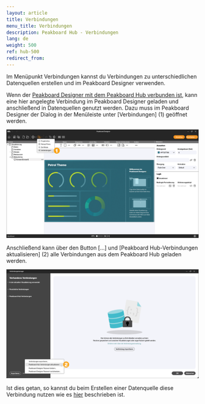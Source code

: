 ```yaml
---
layout: article
title: Verbindungen
menu_title: Verbindungen
description: Peakboard Hub - Verbindungen
lang: de
weight: 500
ref: hub-500
redirect_from:
---
```

Im Menüpunkt Verbindungen kannst du Verbindungen zu unterschiedlichen Datenquellen erstellen und im Peakboard Designer verwenden.

Wenn der [Peakboard Designer mit dem Peakboard Hub verbunden ist](/hub/de-hub_connectpbdesigner.html), kann eine hier angelegte Verbindung im Peakboard Designer geladen und anschließend in Datenquellen genutzt werden.
Dazu muss im Peakboard Designer der Dialog in der Menüleiste unter [Verbindungen] (1) geöffnet werden.

![Verbindungen](/assets/images/hub/de_hub_connections1.png)

Anschließend kann über den Button […] und [Peakboard Hub-Verbindungen aktualisieren] (2) alle Verbindungen aus dem Peakboard Hub geladen werden.

![Verbindungen aktualisieren](/assets/images/hub/de_hub_connections2.png)

Ist dies getan, so kannst du beim Erstellen einer Datenquelle diese Verbindung nutzen wie es [hier](/misc/de-shared-connection.html) beschrieben ist.
